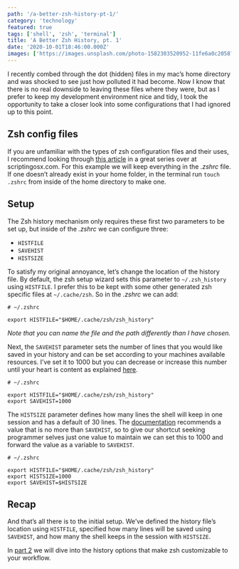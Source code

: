 ```yaml
---
path: '/a-better-zsh-history-pt-1/'
category: 'technology'
featured: true
tags: ['shell', 'zsh', 'terminal']
title: 'A Better Zsh History, pt. 1'
date: '2020-10-01T18:46:00.000Z'
images: ['https://images.unsplash.com/photo-1582303520952-11fe6a0c2058?ixid=eyJhcHBfaWQiOjEyMDd9&auto=format&w=1600&q=80']
---
```


I recently combed through the dot (hidden) files in my mac’s home directory and was shocked to see just how polluted it had become. Now I know that there is no real downside to leaving these files where they were, but as I prefer to keep my development environment nice and tidy, I took the opportunity to take a closer look into some configurations that I had ignored up to this point.

## Zsh config files

If you are unfamiliar with the types of zsh configuration files and their uses, I recommend looking through [this article](https://scriptingosx.com/2019/06/moving-to-zsh-part-2-configuration-files/) in a great series over at scriptingosx.com. For this example we will keep everything in the _.zshrc_ file. If one doesn’t already exist in your home folder, in the terminal run `touch .zshrc` from inside of the home directory to make one.

## Setup

The Zsh history mechanism only requires these first two parameters to be set up, but inside of the _.zshrc_ we can configure three:

- `HISTFILE`
- `SAVEHIST`
- `HISTSIZE`

To satisfy my original annoyance, let’s change the location of the history file. By default, the zsh setup wizard sets this parameter to `~/.zsh_history` using `HISTFILE`. I prefer this to be kept with some other generated zsh specific files at `~/.cache/zsh`. So in the _.zshrc_ we can add:

```
# ~/.zshrc

export HISTFILE="$HOME/.cache/zsh/zsh_history"
```

_Note that you can name the file and the path differently than I have chosen._

Next, the `SAVEHIST` parameter sets the number of lines that you would like saved in your history and can be set according to your machines available resources. I’ve set it to 1000 but you can decrease or increase this number until your heart is content as explained [here](https://www.zsh.org/mla/users/2013/msg00691.html).

```
# ~/.zshrc

export HISTFILE="$HOME/.cache/zsh/zsh_history"
export SAVEHIST=1000
```

The `HISTSIZE` parameter defines how many lines the shell will keep in one session and has a default of 30 lines. The [documentation](http://zsh.sourceforge.net/Guide/zshguide02.html#l17) recommends a value that is no more than `SAVEHIST`, so to give our shortcut seeking programmer selves just one value to maintain we can set this to 1000 and forward the value as a variable to `SAVEHIST`.

```
# ~/.zshrc

export HISTFILE="$HOME/.cache/zsh/zsh_history"
export HISTSIZE=1000
export SAVEHIST=$HISTSIZE
```

## Recap

And that’s all there is to the initial setup. We’ve defined the history file’s location using `HISTFILE`, specified how many lines will be saved using `SAVEHIST`, and how many the shell keeps in the session with `HISTSIZE`.

In [part 2](/a-better-zsh-history-pt-2/) we will dive into the history options that make zsh customizable to your workflow.
